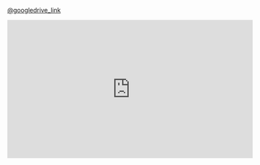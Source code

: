 <a href="https://drive.google.com/drive/folders/1xZMwPO5XplgijlgxDSCVBOqhfsRA1Uy3?usp=drive_link" rel="noopener">@googledrive_link</a>
<iframe width="560" height="315" src="https://www.youtube.com/embed/92k9B_eoFhw?si=GaFeBy_bQz0bMnh9" title="YouTube video player" frameborder="0" allow="accelerometer; autoplay; clipboard-write; encrypted-media; gyroscope; picture-in-picture; web-share" referrerpolicy="strict-origin-when-cross-origin" allowfullscreen></iframe>
